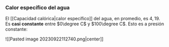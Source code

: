 
### Calor específico del agua 

El [[Capacidad calórica|calor específico]] del agua, en promedio, es $4,19$. Es **casi constante** entre $0\degree C$ y $100\degree C$. Esto es a presión constante: 

![[Pasted image 20230922112740.png|center]]

